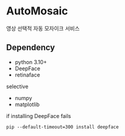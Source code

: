 # AutoMosaic
영상 선택적 자동 모자이크 서비스

## Dependency

* python 3.10+
* DeepFace
* retinaface

selective

* numpy
* matplotlib

if installing DeepFace fails

```
pip --default-timeout=300 install deepface
```
